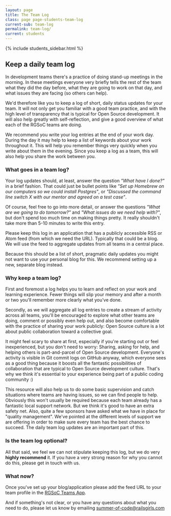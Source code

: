 ```yaml
---
layout: page
title: The Team Log
class: page page-students-team-log
current-sub: team-log
permalink: team-log/
current: students
---
```


{% include students_sidebar.html %}

## Keep a daily team log

In development teams there's a practice of doing stand-up meetings in the
morning. In these meetings everyone very briefly tells the rest of the team
what they did the day before, what they are going to work on that day, and what
issues they are facing (so others can help).

We'd therefore like you to keep a log of short, daily status updates for your
team. It will not only get you familiar with a good team practice, and with the
high level of transparency that is typical for Open Source development. It will
also help greatly with self-reflection, and give a good overview of what each
of the RGSoC teams are doing.

We recommend you write your log entries at the end of your work day. During the
day it may help to keep a list of keywords about your work throughout it. This
will help you remember things very quickly when you write about them in the
evening. Since you keep a log as a team, this will also help you share the work
between you.

### What goes in a team log?

Your log updates should, at least, answer the question *"What have I done?"* in
a brief fashion. That could just be bullet points like *"Set up Homebrew on our
computers so we could install Postgres"*, or *"Discussed the command line
switch X with our mentor and agreed on a test case"*.

Of course, feel free to go into more detail, or answer the questions *"What are
we going to do tomorrow?"* and *"What issues do we need help with?"*, but don't
spend too much time on making things pretty. It really shouldn't take more than
5-10 minutes to write this entry.

Please keep this log in an application that has a publicly accessible RSS or
Atom feed (from which we need the URL). Typically that could be a blog.  We
will use the feed to aggregate updates from all teams in a central place.

Because this should be a list of short, pragmatic daily updates you might not
want to use your personal blog for this. We recommend setting up a new,
separate blog instead.

### Why keep a team log?

First and foremost a log helps you to learn and reflect on your work and
learning experience. Fewer things will slip your memory and after a month or
two you'll remember more clearly what you've done.

Secondly, as we will aggregate all log entries to create a stream of activity
across all teams, you'll be encouraged to explore what other teams are doing,
comment or possibly even help out, and also become comfortable with the
practice of sharing your work publicly: Open Source culture is a lot about
public collaboration toward a collective goal.

It might feel scary to share at first, especially if you're starting out or
feel inexperienced, but you don't need to worry: Sharing, asking for help, and
helping others is part-and-parcel of Open Source development. Everyone's
activity is visible in Git commit logs on GitHub anyway, which everyone sees
as a good thing because it boosts all the fantastic possibilities of collaboration
that are typical to Open Source development culture. That's why we think it's
essential to your experience being part of a public coding community :)

This resource will also help us to do some basic supervision and catch
situations where teams are having issues, so we can find people to help.
Obviously this won't usually be required because each team already has a
fantastic local support network. But we think it's good to have an extra safety
net. Also, quite a few sponsors have asked what we have in place for "quality
management". We've pointed at the different levels of support we are offering
in order to make sure every team has the  best chance to succeed. The daily
team log updates are an important part of this.

### Is the team log optional?

All that said, we feel we can not stipulate keeping this log, but we do very
**highly recommend** it. If you have a very strong reason for why you cannot do
this, please get in touch with us.

### What now?

Once you've set up your blog/application please add the feed URL to your team
profile in the [RGSoC Teams App](http://teams.railsgirlssummerofcode.org/).

And if something's not clear, or you have any questions about what you need to
do, please let us know by emailing
[summer-of-code@railsgirls.com](mailto:summer-of-code@railsgirls.com)



